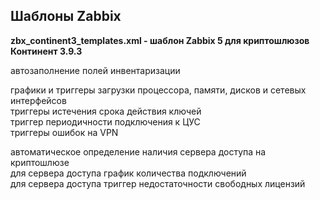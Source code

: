 ## Шаблоны Zabbix

**zbx_continent3_templates.xml - шаблон Zabbix 5 для криптошлюзов Континент 3.9.3**

автозаполнение полей инвентаризации

графики и триггеры загрузки процессора, памяти, дисков и сетевых интерфейсов  
триггеры истечения срока действия ключей  
триггер периодичности подключения к ЦУС  
триггеры ошибок на VPN

автоматическое определение наличия сервера доступа на криптошлюзе  
для сервера доступа график количества подключений  
для сервера доступа триггер недостаточности свободных лицензий
